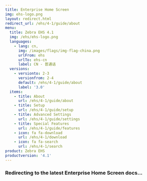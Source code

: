 ```yaml
---
title: Enterprise Home Screen
img: ehs-logo.png
layout: redirect.html
redirect_url: /ehs/4-1/guide/about
menu:
  title: Zebra EHS 4.1
  img: /ehs/ehs-logo.png
  languages:
    - lang: cn,
      img: /images/flags/img-flag-china.png
      urlFrom: ehs
      urlTo: ehs-cn
      label: CN - 普通话
  versions:
    - versionto: 2-3
      versionfrom: 2-4
      default: /ehs/4-1/guide/about
      label: '3.0'
  items:
    - title: About
      url: /ehs/4-1/guide/about
    - title: Setup
      url: /ehs/4-1/guide/setup
    - title: Advanced Settings
      url: /ehs/4-1/guide/settings
    - title: Special Features
      url: /ehs/4-1/guide/features
    - icon: fa fa-download
      url: /ehs/4-1/download
    - icon: fa fa-search
      url: /ehs/4-1/search
product: Zebra EHS
productversion: '4.1'
---
```


### Redirecting to the latest Enterprise Home Screen docs...










